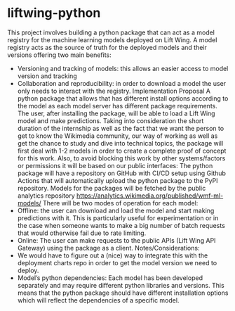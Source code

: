 # liftwing-python

This project involves building a python package that can act as a model registry for the machine learning models deployed on Lift Wing. A model registry acts as the source of truth for the deployed models and their versions offering two main benefits:
* Versioning and tracking of models: this allows an easier access to model version and tracking
* Collaboration and reproducibility: in order to download a model the user only needs to interact with the registry.
Implementation Proposal A python package that allows that has different install options according to the model as each model server has different package requirements. The user, after installing the package, will be able to load a Lift Wing model and make predictions. Taking into consideration the short duration of the internship as well as the fact that we want the person to get to know the Wikimedia community, our way of working as well as get the chance to study and dive into technical topics, the package will first deal with 1-2 models in order to create a complete proof of concept for this work. Also, to avoid blocking this work by other systems/factors or permissions it will be based on our public interfaces: The python package will have a repository on GitHub with CI/CD setup using Github Actions that will automatically upload the python package to the PyPI repository. Models for the packages will be fetched by the public analytics repository https://analytics.wikimedia.org/published/wmf-ml-models/
There will be two modes of operation for each model:
* Offline: the user can download and load the model and start making predictions with it. This is particularly useful for experimentation or in the case when someone wants to make a big number of batch requests that would otherwise fail due to rate limiting.
* Online: The user can make requests to the public APIs (Lift Wing API Gateway) using the package as a client.
Notes/Considerations:
* We would have to figure out a (nice) way to integrate this with the deployment charts repo in order to get the model version we need to deploy.
* Model’s python dependencies: Each model has been developed separately and may require different python libraries and versions. This means that the python package should have different installation options which will reflect the dependencies of a specific model.
